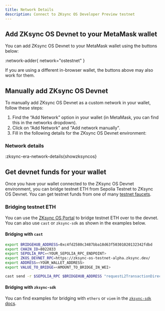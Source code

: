 ```yaml
---
title: Network Details
description: Connect to ZKsync OS Developer Preview testnet
---
```


## Add ZKsync OS Devnet to your MetaMask wallet

You can add ZKsync OS Devnet to your MetaMask wallet using the buttons below:

<!-- // cspell: disable -->
:network-adder{ network="ostestnet" }
<!-- // cspell: enable -->

If you are using a different in-browser wallet, the buttons above may also work for them.

## Manually add ZKsync OS Devnet

To manually add ZKsync OS Devnet as a custom network in your wallet, follow these steps:

1. Find the “Add Network” option in your wallet (in MetaMask, you can find this in the networks dropdown).
1. Click on “Add Network" and "Add network manually".
1. Fill in the following details for the ZKsync OS Devnet environment:

### Network details

<!-- // cspell: disable -->
:zksync-era-network-details{showzksyncos}
<!-- // cspell: enable -->

## Get devnet funds for your wallet

Once you have your wallet connected to the ZKsync OS Devnet environment,
you can bridge testnet ETH from Sepolia Testnet to ZKsync OS Devnet.
You can get testnet funds from one of many [testnet faucets](/zksync-network/ecosystem/network-faucets#sepolia-faucets).

### Bridging testnet ETH

You can use the [ZKsync OS Portal](https://zksync-os.portal.zksync.io/) to bridge testnet ETH over to the devnet.
You can also use `cast` or `zksync-sdk` as shown in the examples below.

#### Bridging with `cast`

<!-- // cspell: disable -->
```bash
export BRIDGEHUB_ADDRESS=0xc4fd2580c3487bba18d63f50301020132342fdbd
export CHAIN_ID=8022833
export SEPOLIA_RPC=<YOUR_SEPOLIA_RPC_ENDPOINT>
export ZKOS_DEVNET_RPC=https://zksync-os-testnet-alpha.zksync.dev/
export ADDRESS=<YOUR_WALLET_ADDRESS>
export VALUE_TO_BRIDGE=<AMOUNT_TO_BRIDGE_IN_WEI>
```
<!-- // cspell: enable -->

```bash
cast send -r $SEPOLIA_RPC $BRIDGEHUB_ADDRESS "requestL2TransactionDirect((uint256,uint256,address,uint256,bytes,uint256,uint256,bytes[],address))" "($CHAIN_ID,$VALUE_TO_BRIDGE,$ADDRESS,50,0x,300000,800,[],$ADDRESS)" --value $VALUE_TO_BRIDGE --private-key=$PRIVATE_KEY
```

#### Bridging with `zksync-sdk`

You can find examples for bridging with `ethers` or `viem` in the [`zksync-sdk` docs](https://dutterbutter.github.io/zksync-sdk/overview/index.html).
